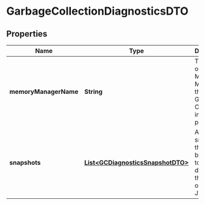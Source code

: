 # GarbageCollectionDiagnosticsDTO

## Properties
Name | Type | Description | Notes
------------ | ------------- | ------------- | -------------
**memoryManagerName** | **String** | The name of the Memory Manager that this Garbage Collection information pertains to |  [optional]
**snapshots** | [**List&lt;GCDiagnosticsSnapshotDTO&gt;**](GCDiagnosticsSnapshotDTO.md) | A list of snapshots that have been taken to determine the health of the JVM&#x27;s heap |  [optional]
